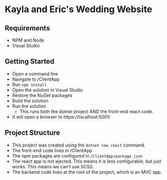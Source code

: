 # Kayla and Eric's Wedding Website

## Requirements
* NPM and Node
* Visual Studio

## Getting Started
* Open a command line
* Navigate to /ClientApp
* Run `npm install`
* Open the solution in Visual Studio
* Restore the NuGet packages
* Build the solution 
* Run the solution
  * This runs both the dotnet project AND the front-end react code. 
* It will open a browser to https://localhost:5001/

## Project Structure
* This project was created using the `dotnet new react` command. 
* The front-end code lives in /ClientApp
* The npm packages are configured in `/ClientApp/package.json`
* The react app is *not* ejected. This means it is less configurable, but just works. This means we can't use SCSS.
* The backend code lives at the root of the project, which is an MVC app. 